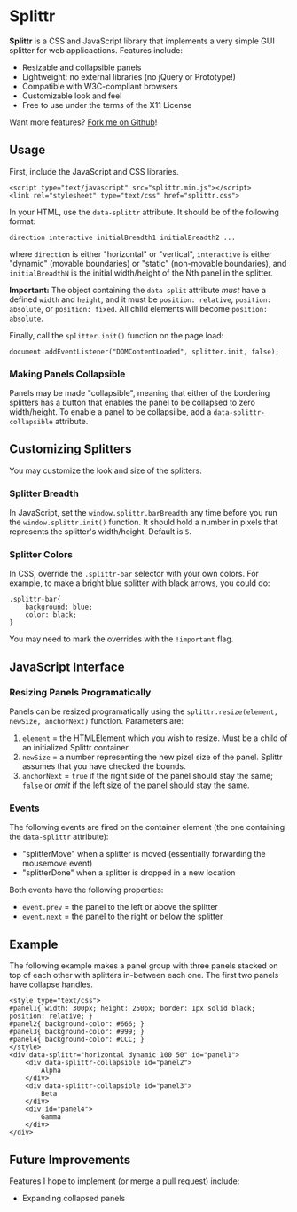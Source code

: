 Splittr
=======

**Splittr** is a CSS and JavaScript library that implements a very simple GUI splitter for web applicactions.  Features include:

* Resizable and collapsible panels
* Lightweight: no external libraries (no jQuery or Prototype!)
* Compatible with W3C-compliant browsers
* Customizable look and feel
* Free to use under the terms of the X11 License

Want more features?  [Fork me on Github](https://github.com/vote539/splittr)!

## Usage

First, include the JavaScript and CSS libraries.

	<script type="text/javascript" src="splittr.min.js"></script>
	<link rel="stylesheet" type="text/css" href="splittr.css">

In your HTML, use the `data-splittr` attribute.  It should be of the following format:

	direction interactive initialBreadth1 initialBreadth2 ...

where `direction` is either "horizontal" or "vertical", `interactive` is either "dynamic" (movable boundaries) or "static" (non-movable boundaries), and `initialBreadthN` is the initial width/height of the Nth panel in the splitter.

**Important:** The object containing the `data-split` attribute *must* have a defined `width` and `height`, and it must be `position: relative`, `position: absolute`, or `position: fixed`.  All child elements will become `position: absolute`.

Finally, call the `splitter.init()` function on the page load:

    document.addEventListener("DOMContentLoaded", splitter.init, false);

### Making Panels Collapsible

Panels may be made "collapsible", meaning that either of the bordering splitters has a button that enables the panel to be collapsed to zero width/height.  To enable a panel to be collapsilbe, add a `data-splittr-collapsible` attribute.

## Customizing Splitters

You may customize the look and size of the splitters.

### Splitter Breadth

In JavaScript, set the `window.splittr.barBreadth` any time before you run the `window.splittr.init()` function.  It should hold a number in pixels that represents the splitter's width/height.  Default is `5`.

### Splitter Colors

In CSS, override the `.splittr-bar` selector with your own colors.  For example, to make a bright blue splitter with black arrows, you could do:

	.splittr-bar{
		background: blue;
		color: black;
	}

You may need to mark the overrides with the `!important` flag.

## JavaScript Interface

### Resizing Panels Programatically

Panels can be resized programatically using the `splittr.resize(element, newSize, anchorNext)` function.  Parameters are:

1. `element` = the HTMLElement which you wish to resize.  Must be a child of an initialized Splittr container.
2. `newSize` = a number representing the new pizel size of the panel.  Splittr assumes that you have checked the bounds.
3. `anchorNext` = `true` if the right side of the panel should stay the same; `false` or *omit* if the left size of the panel should stay the same.

### Events

The following events are fired on the container element (the one containing the `data-splittr` attribute):

* "splitterMove" when a splitter is moved (essentially forwarding the mousemove event)
* "splitterDone" when a splitter is dropped in a new location

Both events have the following properties:

* `event.prev` = the panel to the left or above the splitter
* `event.next` = the panel to the right or below the splitter

## Example

The following example makes a panel group with three panels stacked on top of each other with splitters in-between each one.  The first two panels have collapse handles.

	<style type="text/css">
	#panel1{ width: 300px; height: 250px; border: 1px solid black; position: relative; }
	#panel2{ background-color: #666; }
	#panel3{ background-color: #999; }
	#panel4{ background-color: #CCC; }
	</style>
	<div data-splittr="horizontal dynamic 100 50" id="panel1">
		<div data-splittr-collapsible id="panel2">
			Alpha
		</div>
		<div data-splittr-collapsible id="panel3">
			Beta
		</div>
		<div id="panel4">
			Gamma
		</div>
	</div>

## Future Improvements

Features I hope to implement (or merge a pull request) include:

* Expanding collapsed panels